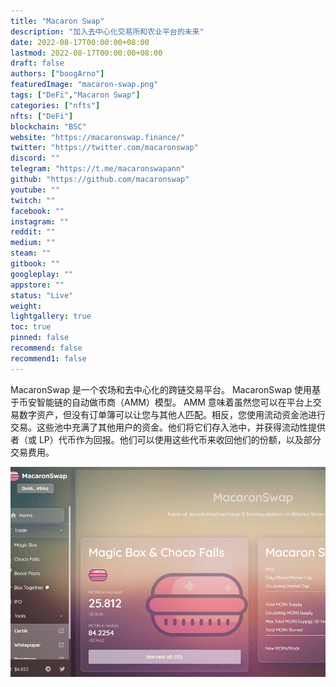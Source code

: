 ```yaml
---
title: "Macaron Swap"
description: "加入去中心化交易所和农业平台的未来"
date: 2022-08-17T00:00:00+08:00
lastmod: 2022-08-17T00:00:00+08:00
draft: false
authors: ["boogArno"]
featuredImage: "macaron-swap.png"
tags: ["DeFi","Macaron Swap"]
categories: ["nfts"]
nfts: ["DeFi"]
blockchain: "BSC"
website: "https://macaronswap.finance/"
twitter: "https://twitter.com/macaronswap"
discord: ""
telegram: "https://t.me/macaronswapann"
github: "https://github.com/macaronswap"
youtube: ""
twitch: ""
facebook: ""
instagram: ""
reddit: ""
medium: ""
steam: ""
gitbook: ""
googleplay: ""
appstore: ""
status: "Live"
weight: 
lightgallery: true
toc: true
pinned: false
recommend: false
recommend1: false
---
```

MacaronSwap 是一个农场和去中心化的跨链交易平台。
MacaronSwap 使用基于币安智能链的自动做市商（AMM）模型。 AMM 意味着虽然您可以在平台上交易数字资产，但没有订单簿可以让您与其他人匹配。相反，您使用流动资金池进行交易。这些池中充满了其他用户的资金。他们将它们存入池中，并获得流动性提供者（或 LP）代币作为回报。他们可以使用这些代币来收回他们的份额，以及部分交易费用。

![macaronswap-dapp-defi-bsc-image1_8a7890af78e0a91a5298ca8d7c63eead](macaronswap-dapp-defi-bsc-image1_8a7890af78e0a91a5298ca8d7c63eead.png)